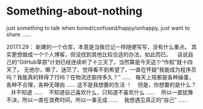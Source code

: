 # Something-about-nothing
just something to talk when bored/confused/happy/unhappy, just want to share ……

2017.1.29：
    新建的一个仓库，本意是当做日记一样随便写写，没有什么重点。
    其实更想做成一个个人博客，但没找到其他比较合适的办法，如此而已。
    话说自己的“GitHub草原”计划已经连续听了十三天了，当然算是今天这个“作假”就十四天了。
    无他尔，懒了、迷茫了、觉得看不到希望了、一直在怀疑“我能成为程序员吗？我能真的转得了行吗？在物流还能待多久？” ……
    每天上班都是各种操蛋，各种不合理，各种无理由 …… 这不是我想要的生活 ！
    但是，你想要的是什么？
    并不知道 …… 
    不知道自己喜欢什么，只知道不喜欢什么 …… 
    所以一直犹豫不决，所以一直在浪费时间，所以一事无成 …… 
    我想遇见真正的“自己” ……
